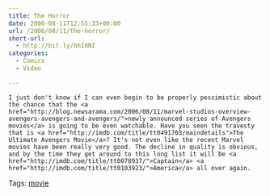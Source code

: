 ```yaml
---
title: The Horror
date: 2006-08-11T12:55:33+00:00
url: /2006/08/11/the-horror/
short-url:
  - http://bit.ly/hhI0NI
categories:
  - Comics
  - Video

---
```

<div class='microid-mailto+http:sha1:552ed631de13369aa398b904f9a9f06389a868e2'>
  
    I just don't know if I can even begin to be properly pessimistic about the chance that the <a href="http://blog.newsarama.com/2006/08/11/marvel-studios-overview-avengers-avengers-and-avengers/">newly announced series of Avengers movies</a> is going to be even watchable. Have you seen the travesty that is <a href="http://imdb.com/title/tt0491703/maindetails">The Ultimate Avengers Movie</a>? It's not even like the recent Marvel movies have been really very good. The decline in quality is obvious, and by the time they get around to this long list it will be <a href="http://imdb.com/title/tt0078937/">Captain</a> <a href="http://imdb.com/title/tt0103923/">America</a> all over again.
  
</div>

<div class="st-post-tags">
  Tags: <a href="http://www.cavort.org/tag/movie/" title="movie" rel="tag">movie</a><br />
</div>